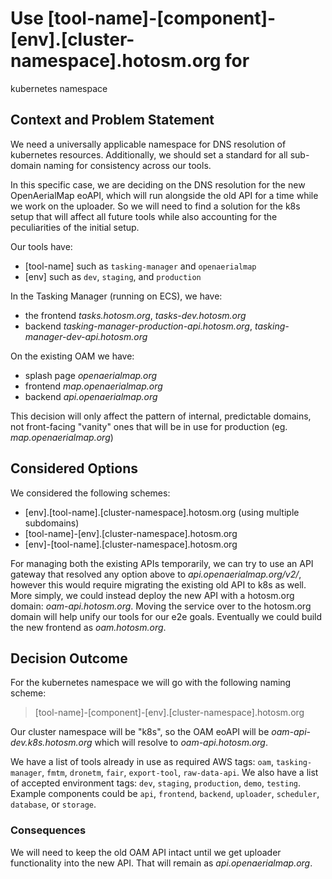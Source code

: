 # Use [tool-name]-[component]-[env].[cluster-namespace].hotosm.org for
  kubernetes namespace

## Context and Problem Statement

We need a universally applicable namespace for DNS resolution of kubernetes
resources. Additionally, we should set a standard for all sub-domain naming for
consistency across our tools.

In this specific case, we are deciding on the DNS resolution for the new
OpenAerialMap eoAPI, which will run alongside the old API for a time while we
work on the uploader. So we will need to find a solution for the k8s setup that
will affect all future tools while also accounting for the peculiarities of the
initial setup.

Our tools have:

- [tool-name] such as `tasking-manager` and `openaerialmap`
- [env] such as `dev`, `staging`, and `production`

In the Tasking Manager (running on ECS), we have:

- the frontend _tasks.hotosm.org_, _tasks-dev.hotosm.org_
- backend _tasking-manager-production-api.hotosm.org_, _tasking-manager-dev-api.hotosm.org_

On the existing OAM we have:

- splash page _openaerialmap.org_
- frontend _map.openaerialmap.org_
- backend _api.openaerialmap.org_

This decision will only affect the pattern of internal, predictable domains, not
front-facing "vanity" ones that will be in use for production
(eg. _map.openaerialmap.org_)

## Considered Options

We considered the following schemes:

- [env].[tool-name].[cluster-namespace].hotosm.org (using multiple subdomains)
- [tool-name]-[env].[cluster-namespace].hotosm.org
- [env]-[tool-name].[cluster-namespace].hotosm.org

For managing both the existing APIs temporarily, we can try to use an API
gateway that resolved any option above to _api.openaerialmap.org/v2/_, however
this would require migrating the existing old API to k8s as well. More simply,
we could instead deploy the new API with a hotosm.org
domain: _oam-api.hotosm.org_. Moving the service over to the hotosm.org domain
will help unify our tools for our e2e goals. Eventually we could build the new
frontend as _oam.hotosm.org_.

## Decision Outcome

For the kubernetes namespace we will go with the following naming scheme:

> [tool-name]-[component]-[env].[cluster-namespace].hotosm.org

Our cluster namespace will be "k8s", so the OAM eoAPI will
be _oam-api-dev.k8s.hotosm.org_ which will resolve to _oam-api.hotosm.org_.

We have a list of tools already in use as required AWS tags: `oam`,
`tasking-manager`, `fmtm`, `dronetm`, `fair`, `export-tool`, `raw-data-api`. We
also have a list of accepted environment tags: `dev`, `staging`, `production`,
`demo`, `testing`. Example components could be `api`, `frontend`, `backend`,
`uploader`, `scheduler`, `database`, or `storage`. 

### Consequences

We will need to keep the old OAM API intact until we get uploader functionality
into the new API. That will remain as _api.openaerialmap.org_.

